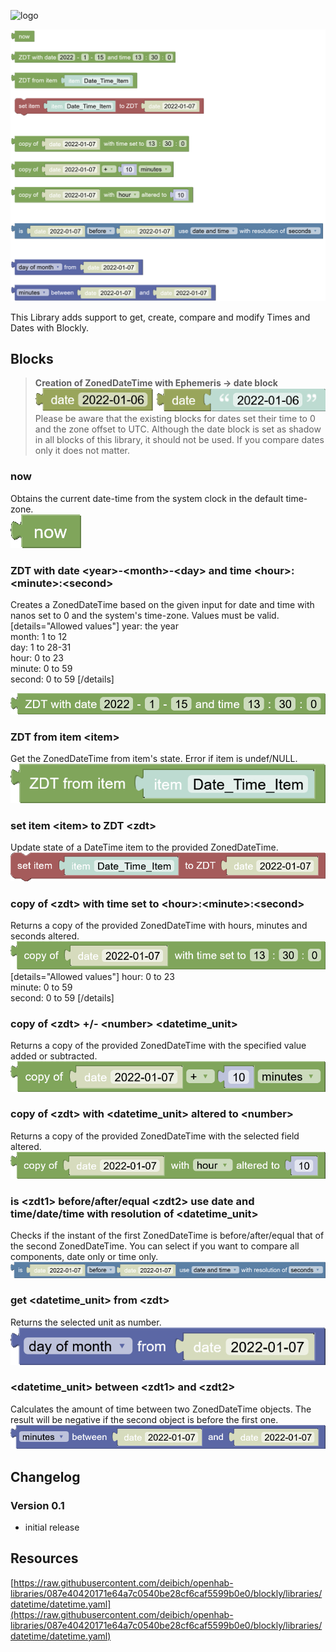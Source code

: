 ![logo](https://www.openhab.org/iconsets/classic/time.png)

![screenshot|579x499, 75%](images/block_screenshot.png)

This Library adds support to get, create, compare and modify Times and Dates with Blockly.

## Blocks
> **Creation of ZonedDateTime with Ephemeris -> date block**  
> ![oh_date|527x42](images/oh_date.png)  
> Please be aware that the existing blocks for dates set their time to 0 and the zone offset to UTC. Although the date block is set as shadow in all blocks of this library, it should not be used. If you compare dates only it does not matter.

### now
Obtains the current date-time from the system clock in the default time-zone.  
![get_zdt_now|113x54, 50%](images/get_zdt_now.png)

### ZDT with date \<year\>-\<month\>-\<day\> and time \<hour\>:\<minute\>:\<second\>
Creates a ZonedDateTime based on the given input for date and time with nanos set to 0 and the system's time-zone. Values must be valid.  
[details="Allowed values"]
year: the year  
month: 1 to 12  
day: 1 to 28-31  
hour: 0 to 23  
minute: 0 to 59  
second: 0 to 59
[/details]  


![get_zdt_from_date_and_time_fields|690x46, 50%](images/get_zdt_from_date_and_time_fields.png)

### ZDT from item \<item\>
Get the ZonedDateTime from item's state. Error if item is undef/NULL.  
![get_zdt_from_oh_item|613x76, 50%](images/get_zdt_from_oh_item.png)

### set item \<item\> to ZDT \<zdt\>
Update state of a DateTime item to the provided ZonedDateTime.  
![set_datetime_item_state_to_zdt|690x63, 50%](images/set_datetime_item_state_to_zdt.png)

### copy of \<zdt\> with time set to \<hour\>:\<minute\>:\<second\>
Returns a copy of the provided ZonedDateTime with hours, minutes and seconds altered.  
![zdt_set_time_with_fields|690x60, 50%](images/zdt_set_time_with_fields.png)
[details="Allowed values"]
hour: 0 to 23  
minute: 0 to 59  
second: 0 to 59
[/details]


### copy of \<zdt\> +/- \<number\> \<datetime_unit\>
Returns a copy of the provided ZonedDateTime with the specified value added or subtracted.  
![zdt_add_unit_to_zdt|690x66, 50%](images/zdt_add_unit_to_zdt.png)

### copy of \<zdt\> with \<datetime_unit\> altered to \<number\>
Returns a copy of the provided ZonedDateTime with the selected field altered.  
![get_zdt_with_altered_unit|690x59, 50%](images/get_zdt_with_altered_unit.png)

### is \<zdt1\> before/after/equal \<zdt2\> use date and time/date/time with resolution of \<datetime_unit\>
Checks if the instant of the first ZonedDateTime is before/after/equal that of the second ZonedDateTime. You can select if you want to compare all components, date only or time only. 
![compare_zdt_with_zdt|690x34, 75%](images/compare_zdt_with_zdt.png)

### get \<datetime_unit\> from \<zdt\>
Returns the selected unit as number.  
![get_zdt_component|641x76, 50%](images/get_zdt_component.png)

### \<datetime_unit\> between \<zdt1\> and \<zdt2\>
Calculates the amount of time between two ZonedDateTime objects. The result will be negative if the second object is before the first one.  
![units_between_two_zdt|690x52, 50%](images/units_between_two_zdt.png)

## Changelog
### Version 0.1
- initial release

## Resources
[https://raw.githubusercontent.com/deibich/openhab-libraries/087e40420171e64a7c0540be28cf6caf5599b0e0/blockly/libraries/datetime/datetime.yaml](https://raw.githubusercontent.com/deibich/openhab-libraries/087e40420171e64a7c0540be28cf6caf5599b0e0/blockly/libraries/datetime/datetime.yaml)